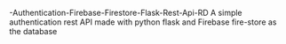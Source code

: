 -Authentication-Firebase-Firestore-Flask-Rest-Api-RD
A simple authentication rest API made with python flask and Firebase fire-store as the database
